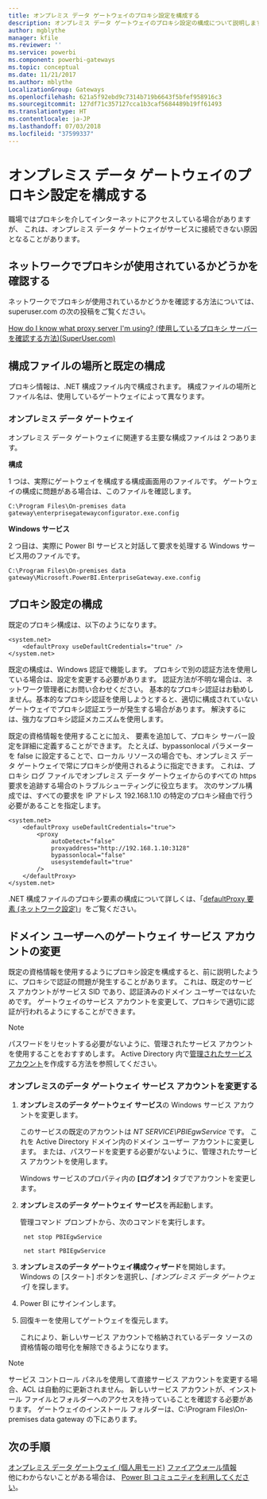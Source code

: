 ```yaml
---
title: オンプレミス データ ゲートウェイのプロキシ設定を構成する
description: オンプレミス データ ゲートウェイのプロキシ設定の構成について説明します。
author: mgblythe
manager: kfile
ms.reviewer: ''
ms.service: powerbi
ms.component: powerbi-gateways
ms.topic: conceptual
ms.date: 11/21/2017
ms.author: mblythe
LocalizationGroup: Gateways
ms.openlocfilehash: 621a5f92ebd9c7314b719b6643f5bfef958916c3
ms.sourcegitcommit: 127df71c357127cca1b3caf5684489b19ff61493
ms.translationtype: HT
ms.contentlocale: ja-JP
ms.lasthandoff: 07/03/2018
ms.locfileid: "37599337"
---
```

# <a name="configuring-proxy-settings-for-the-on-premises-data-gateway"></a>オンプレミス データ ゲートウェイのプロキシ設定を構成する
職場ではプロキシを介してインターネットにアクセスしている場合がありますが、 これは、オンプレミス データ ゲートウェイがサービスに接続できない原因となることがあります。

## <a name="does-your-network-use-a-proxy"></a>ネットワークでプロキシが使用されているかどうかを確認する
ネットワークでプロキシが使用されているかどうかを確認する方法については、superuser.com の次の投稿をご覧ください。

[How do I know what proxy server I'm using? (使用しているプロキシ サーバーを確認する方法)(SuperUser.com)](https://superuser.com/questions/346372/how-do-i-know-what-proxy-server-im-using)

## <a name="configuration-file-location-and-default-configuration"></a>構成ファイルの場所と既定の構成
プロキシ情報は、.NET 構成ファイル内で構成されます。 構成ファイルの場所とファイル名は、使用しているゲートウェイによって異なります。

### <a name="on-premises-data-gateway"></a>オンプレミス データ ゲートウェイ
オンプレミス データ ゲートウェイに関連する主要な構成ファイルは 2 つあります。

**構成**

1 つは、実際にゲートウェイを構成する構成画面用のファイルです。 ゲートウェイの構成に問題がある場合は、このファイルを確認します。

    C:\Program Files\On-premises data gateway\enterprisegatewayconfigurator.exe.config

**Windows サービス**

2 つ目は、実際に Power BI サービスと対話して要求を処理する Windows サービス用のファイルです。

    C:\Program Files\On-premises data gateway\Microsoft.PowerBI.EnterpriseGateway.exe.config

## <a name="configuring-proxy-settings"></a>プロキシ設定の構成
既定のプロキシ構成は、以下のようになります。

    <system.net>
        <defaultProxy useDefaultCredentials="true" />
    </system.net>

既定の構成は、Windows 認証で機能します。 プロキシで別の認証方法を使用している場合は、設定を変更する必要があります。 認証方法が不明な場合は、ネットワーク管理者にお問い合わせください。 基本的なプロキシ認証はお勧めしません。基本的なプロキシ認証を使用しようとすると、適切に構成されていないゲートウェイでプロキシ認証エラーが発生する場合があります。 解決するには、強力なプロキシ認証メカニズムを使用します。

既定の資格情報を使用することに加え、<proxy> 要素を追加して、プロキシ サーバー設定を詳細に定義することができます。 たとえば、bypassonlocal パラメーターを false に設定することで、ローカル リソースの場合でも、オンプレミス データ ゲートウェイで常にプロキシが使用されるように指定できます。 これは、プロキシ ログ ファイルでオンプレミス データ ゲートウェイからのすべての https 要求を追跡する場合のトラブルシューティングに役立ちます。 次のサンプル構成では、すべての要求を IP アドレス 192.168.1.10 の特定のプロキシ経由で行う必要があることを指定します。

    <system.net>
        <defaultProxy useDefaultCredentials="true">
            <proxy  
                autoDetect="false"  
                proxyaddress="http://192.168.1.10:3128"  
                bypassonlocal="false"  
                usesystemdefault="true"
            />  
        </defaultProxy>
    </system.net>

.NET 構成ファイルのプロキシ要素の構成について詳しくは、「[defaultProxy 要素 (ネットワーク設定)](https://msdn.microsoft.com/library/kd3cf2ex.aspx)」をご覧ください。

## <a name="changing-the-gateway-service-account-to-a-domain-user"></a>ドメイン ユーザーへのゲートウェイ サービス アカウントの変更
既定の資格情報を使用するようにプロキシ設定を構成すると、前に説明したように、プロキシで認証の問題が発生することがあります。 これは、既定のサービス アカウントがサービス SID であり、認証済みのドメイン ユーザーではないためです。 ゲートウェイのサービス アカウントを変更して、プロキシで適切に認証が行われるようにすることができます。

> [!NOTE]
> パスワードをリセットする必要がないように、管理されたサービス アカウントを使用することをおすすめします。 Active Directory 内で[管理されたサービス アカウント](https://technet.microsoft.com/library/dd548356.aspx)を作成する方法を参照してください。
> 
> 

### <a name="change-the-on-premises-data-gateway-service-account"></a>オンプレミスのデータ ゲートウェイ サービス アカウントを変更する
1. **オンプレミスのデータ ゲートウェイ サービス**の Windows サービス アカウントを変更します。

    このサービスの既定のアカウントは *NT SERVICE\PBIEgwService* です。 これを Active Directory ドメイン内のドメイン ユーザー アカウントに変更します。 または、パスワードを変更する必要がないように、管理されたサービス アカウントを使用します。

    Windows サービスのプロパティ内の **[ログオン]** タブでアカウントを変更します。
2. **オンプレミスのデータ ゲートウェイ サービス**を再起動します。

    管理コマンド プロンプトから、次のコマンドを実行します。

        net stop PBIEgwService

        net start PBIEgwService
3. **オンプレミスのデータ ゲートウェイ構成ウィザード**を開始します。 Windows の [スタート] ボタンを選択し、*[オンプレミス データ ゲートウェイ]* を探します。
4. Power BI にサインインします。
5. 回復キーを使用してゲートウェイを復元します。

    これにより、新しいサービス アカウントで格納されているデータ ソースの資格情報の暗号化を解除できるようになります。

> [!NOTE]
> サービス コントロール パネルを使用して直接サービス アカウントを変更する場合、ACL は自動的に更新されません。 新しいサービス アカウントが、インストール ファイルとフォルダーへのアクセスを持っていることを確認する必要があります。 ゲートウェイのインストール フォルダーは、C:\Program Files\On-premises data gateway の下にあります。 
> 

## <a name="next-steps"></a>次の手順
[オンプレミス データ ゲートウェイ (個人用モード)](service-gateway-personal-mode.md)
[ファイアウォール情報](service-gateway-onprem-tshoot.md#firewall-or-proxy)  
他にわからないことがある場合は、 [Power BI コミュニティを利用してください](http://community.powerbi.com/)。

